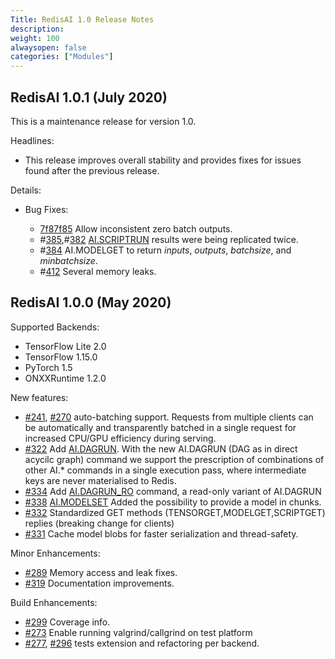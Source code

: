 ```yaml
---
Title: RedisAI 1.0 Release Notes
description:
weight: 100
alwaysopen: false
categories: ["Modules"]
---
```

## RedisAI 1.0.1 (July 2020)

This is a maintenance release for version 1.0.

Headlines:

- This release improves overall stability and provides fixes for issues found after the previous release.

Details:

- Bug Fixes:

    - [7f87f85](https://github.com/RedisAI/RedisAI/commit/7f87f8534e70927d67f99b35dc6a97156761587f) Allow inconsistent zero batch outputs.
    - #[385](https://github.com/RedisAI/RedisAI/pull/385),#[382](https://github.com/RedisAI/RedisAI/pull/382) [AI.SCRIPTRUN](https://oss.redislabs.com/redisai/commands/#aiscriptrun) results were being replicated twice.
    - #[384](https://github.com/RedisAI/RedisAI/pull/384) AI.MODELGET to return *inputs*, *outputs*, *batchsize*, and *minbatchsize*.
    - #[412](https://github.com/RedisAI/RedisAI/pull/412) Several memory leaks.

## RedisAI 1.0.0 (May 2020)

Supported Backends:

- TensorFlow Lite 2.0
- TensorFlow 1.15.0
- PyTorch 1.5
- ONXXRuntime 1.2.0

New features:

- [#241](https://github.com/RedisAI/RedisAI/pull/241), [#270](https://github.com/RedisAI/RedisAI/pull/270) auto-batching support. Requests from multiple clients can be automatically and transparently batched in a single request for increased CPU/GPU efficiency during serving.
- [#322](https://github.com/RedisAI/RedisAI/pull/322) Add [AI.DAGRUN](https://oss.redislabs.com/redisai/commands/#aidagrun). With the new AI.DAGRUN (DAG as in direct acycilc graph) command we support the prescription of combinations of other AI.* commands in a single execution pass, where intermediate keys are never materialised to Redis.
- [#334](https://github.com/RedisAI/RedisAI/pull/334) Add [AI.DAGRUN_RO](https://oss.redislabs.com/redisai/commands/#ai.dagrun_ro) command, a read-only variant of AI.DAGRUN
- [#338](https://github.com/RedisAI/RedisAI/pull/338) [AI.MODELSET](https://oss.redislabs.com/redisai/commands/#ai.modelset) Added the possibility to provide a model in chunks.
- [#332](https://github.com/RedisAI/RedisAI/pull/332) Standardized GET methods (TENSORGET,MODELGET,SCRIPTGET) replies (breaking change for clients)
- [#331](https://github.com/RedisAI/RedisAI/pull/331) Cache model blobs for faster serialization and thread-safety.

Minor Enhancements:

- [#289](https://github.com/RedisAI/RedisAI/pull/289) Memory access and leak fixes.
- [#319](https://github.com/RedisAI/RedisAI/pull/319) Documentation improvements.

Build Enhancements:

- [#299](https://github.com/RedisAI/RedisAI/pull/299) Coverage info.
- [#273](https://github.com/RedisAI/RedisAI/pull/273) Enable running valgrind/callgrind on test platform
- [#277](https://github.com/RedisAI/RedisAI/pull/277), [#296](https://github.com/RedisAI/RedisAI/pull/296) tests extension and refactoring per backend.
